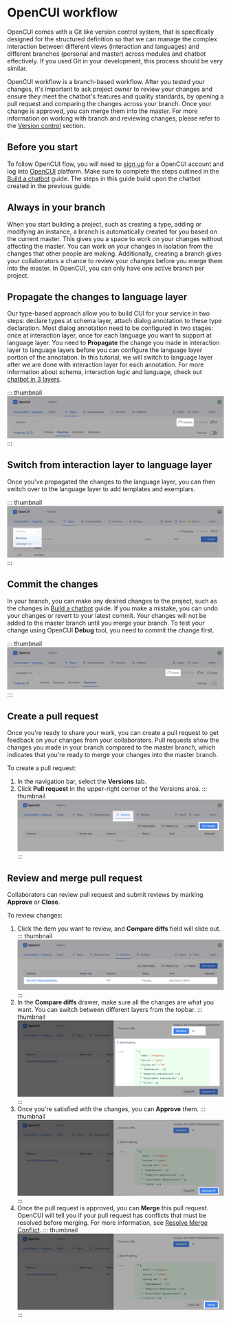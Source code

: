 # OpenCUI workflow

OpenCUI comes with a Git like version control system, that is specifically designed for the structured definition so that we can manage the complex interaction between different views (interaction and languages) and different branches (personal and master) across modules and chatbot effectively. If you used Git in your development, this process should be very similar.

OpenCUI workflow is a branch-based workflow. After you tested your changes, it's important to ask project owner to review your changes and ensure they meet the chatbot's features and quality standards, by opening a pull request and comparing the changes across your branch. Once your change is approved, you can merge them into the master. For more information on working with branch and reviewing changes, please refer to the [Version control](../reference/platform/versioncontrol.md) section.

## Before you start

To follow OpenCUI flow, you will need to [sign up](./signingup.md#sign-up) for a OpenCUI account and log into [OpenCUI](https://build.opencui.io/login) platform. Make sure to complete the steps outlined in the [Build a chatbot](./pingpong.md) guide. The steps in this guide build upon the chatbot created in the previous guide.

## Always in your branch

When you start building a project, such as creating a type, adding or modifying an instance, a branch is automatically created for you based on the current master. This gives you a space to work on your changes without affecting the master. You can work on your changes in isolation from the changes that other people are making. Additionally, creating a branch gives your collaborators a chance to review your changes before you merge them into the master. In OpenCUI, you can only have one active branch per project.

## Propagate the changes to language layer
Our type-based approach allow you to build CUI for your service in two steps: declare types at schema layer, attach dialog annotation  to these type declaration. Most dialog annotation need to be configured in two stages: once at interaction layer, once for each language you want to support at language layer. You need to **Propagate** the change you made in interaction layer to language layers before you can configure the language layer portion of the annotation. In this tutorial, we will switch to language layer after we are done with interaction layer for each annotation. For more information about schema, interaction logic and language, check out [chatbot in 3 layers](3layers.md).

   ::: thumbnail
   ![propagate interaction change](/images/guide/pingpong/commit_pingpong_struct.png)
   :::

## Switch from interaction layer to language layer
Once you've propagated the changes to the language layer, you can then switch over to the language layer to add templates and exemplars.

   ::: thumbnail
   ![switch pingpong en](/images/guide/pingpong/switch_pingpong_en.png)
   :::

## Commit the changes
In your branch, you can make any desired changes to the project, such as the changes in [Build a chatbot](./pingpong.md) guide. If you make a mistake, you can undo your changes or revert to your latest commit. Your changes will not be added to the master branch until you merge your branch. To test your change using OpenCUI **Debug** tool, you need to commit the change first.

   ::: thumbnail
   ![commit language change](/images/guide/pingpong/commit_pingpong_en.png)
   :::

## Create a pull request

Once you're ready to share your work, you can create a pull request to get feedback on your changes from your collaborators. Pull requests show the changes you made in your branch compared to the master branch, which indicates that you're ready to merge your changes into the master branch.

To create a pull request:
1. In the navigation bar, select the **Versions** tab.
2. Click **Pull request** in the upper-right corner of the Versions area.
::: thumbnail
![pingpong pull request](/images/guide/pingpong/pingpong_pull_request.png)
:::

## Review and merge pull request

Collaborators can review pull request and submit reviews by marking **Approve** or **Close**.

To review changes: 
1. Click the item you want to review, and **Compare diffs** field will slide out.
   ::: thumbnail
   ![version item](/images/guide/pingpong/version_item.png)
   :::
2. In the **Compare diffs** drawer, make sure all the changes are what you want. You can switch between different layers from the topbar.
   ::: thumbnail
   ![review pull request](/images/guide/pingpong/review_changes.png)
   :::
3. Once you're satisfied with the changes, you can **Approve** them. 
   ::: thumbnail
   ![approve pull request](/images/guide/pingpong/approve_changes.png)
   :::
4. Once the pull request is approved, you can **Merge** this pull request. OpenCUI will tell you if your pull request has conflicts that must be resolved before merging. For more information, see [Resolve Merge Conflict](../reference/platform/versioncontrol.md#resolve-merge-conflict).
   ::: thumbnail
   ![merge pull request](/images/guide/pingpong/merge_changes.png)
   :::